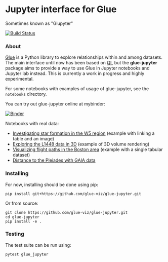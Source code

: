# Jupyter interface for Glue

Sometimes known as "Glupyter"

[![Build Status](https://dev.azure.com/glue-viz/glue-jupyter/_apis/build/status/glue-viz.glue-jupyter?branchName=master)](https://dev.azure.com/glue-viz/glue-jupyter/_build/latest?definitionId=7&branchName=master)

### About

[Glue](http://glueviz.org/) is a Python library to explore relationships within and among datasets. The main interface until now has been based on [Qt](https://www.qt.io), but the **glue-jupyter** package aims to provide a way to use Glue in Jupyter notebooks and Jupyter lab instead. This is currently a work in progress and highly experimental.

For some notebooks with examples of usage of glue-jupyter, see the ``notebooks`` directory.

You can try out glue-jupyter online at mybinder:

[![Binder](https://mybinder.org/badge_logo.svg)](https://mybinder.org/v2/gh/glue-viz/glue-jupyter/master?filepath=notebooks)

Notebooks with real data:

* [Investigating star formation in the W5 region](https://mybinder.org/v2/gh/glue-viz/glue-jupyter/master?filepath=notebooks%2FAstronomy%2FW5%2FW5%20Tutorial.ipynb) (example with linking a table and an image)
* [Exploring the L1448 data in 3D](https://mybinder.org/v2/gh/glue-viz/glue-jupyter/master?filepath=notebooks%2FAstronomy%2FL1448%2FL1448%20in%203D.ipynb) (example of 3D volume rendering)
* [Visualizing flight paths in the Boston area](https://mybinder.org/v2/gh/glue-viz/glue-jupyter/master?filepath=notebooks%2FPlanes%2FBoston%20Planes.ipynb) (example with a single tabular dataset)
* [Distance to the Pleiades with GAIA data](https://mybinder.org/v2/gh/glue-viz/glue-jupyter/master?filepath=notebooks%2FAstronomy%2FGAIA%2FDistance%20to%20The%20Pleiades%20with%20Glupyter%20and%20Gaia%20DR2.ipynb)



### Installing

For now, installing should be done using pip:

    pip install git+https://github.com/glue-viz/glue-jupyter.git

Or from source:

    git clone https://github.com/glue-viz/glue-jupyter.git
    cd glue-jupyter
    pip install -e .

### Testing

The test suite can be run using:

    pytest glue_jupyter
